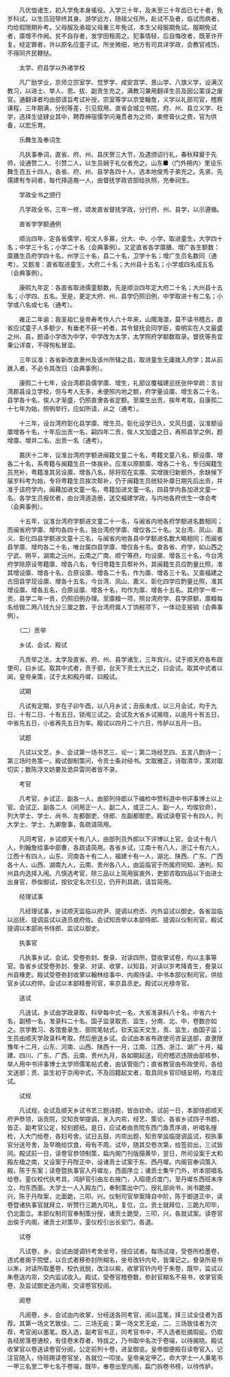 <!-- { "loadSidebar": true } -->
　　凡优恤诸生，初入学免本身徭役。入学三十年，及未至三十年齿已七十者，免岁科试，以生员冠带终其身。游学远方，随祖父任所，赴试不及者，临试而病者，均给假限期补考。父母服及承祖父母重三年免试，本生父母服期免试。服期免试者，廪增不作阙。贫不自存者，发学田租周之。犯事情轻，后自悔改者，既革许开复。经定罪者，许以原名应童子试。所坐微细，地方有司具详学政，会教官戒饬，不得同齐民鞭挞。

　　太学、府县学以外诸学校

　　凡广励学业，京师立宗室学、觉罗学、咸安宫学、景山学、八旗义学，设满汉教习，以进士、举人、恩、拔、副贡生充之，满教习兼用翻译生员及因公罣误之废官。通翻译者均由部请旨考试补授，宗室等学以京堂翰詹，义学以礼部司官，稽察课程，三年期满，分别等差，引见叙用。直省会城立书院，府、州、县立义学、社学，选择生徒肄业其中，聘荐绅宿儒学问淹贯者为之师，束修膏伙之费，官为供备，以宏乐育。

　　乐舞生及奉词生

　　凡执事奉词，直省、府、州、县庆贺三大节，及遇颁诏行礼，春秋释奠于先师，设通赞二人、引赞二人，以生员娴于礼仪者充之。山东■〈门外朔内〉里设乐舞生百五十四人，各省、府、州、县学各四十人，选本地俊秀子弟充之。先贤、先儒建有专祠者，每代择适裔一人，由督抚学政咨部给执照，充奉祠生。

　　学政全书之颁行

　　凡学政全书，三年一修，颂发直省督抚学政，分行府、州、县学，以示遵循。

　　直省学学额通例

　　顺治四年，定各省儒学，视文人多寡，分大、中、小学，取进童生，大学四十名；中学三十名；小学二十名（会典事例）。又定直省各学廪膳、增广各生额数：廪膳生员府学四十名，州学三十名，县二十名，卫学十名；增广生员名数同（通考）。又题准：直省取进童生，大府二十名；大州县十五名；小学或四名成五名（会典事例）。

　　康熙九年定：各直省取进儒童额数，先是顺治四年定大府二十名；大州县十五名；小学四、五名。至是，更定大府、州、县学仍照旧例，中学取进十有二名；小学或八名或七名（通考）。

　　雍正二年谕：我圣祖仁皇帝寿考作人六十年来，山陬海澨，莫不读书稽古，直省应试童子人多额少，有垂老不获一衿者，其令督抚会同学臣，查明实在人文最盛之州、县，题请小学改为中学，中学改为太学，太学照府学额数取录。督抚等务宜秉公详查，不得徇私冒滥。

　　三年议准：各省新改直隶州及该州所辖之县，取进童生无庸拨入府学；其从前拨入者，不必令其改归（会典事例）。

　　康熙二十七年，设台湾郡县儒学廪、增生，礼部议覆福建巡抚张仲举疏：言台湾郡县设立学校，但与考人无多，未便照内地之额，府学量设廪、增生各二十名，县学各十名，俟人才渐盛，仍照直隶各省定额。至廪生出贡，挨年考取，自康熙二十七年为始，照例举行，应如所请，从之（通考）。

　　十三年，设台湾府彰化县学廪、增生员。彰化设学已久，文风日盛，议准额设廪增各十名，十年后出贡一名，嗣四年二贡，俟人文加盛之日，再照县学之例，题增廪、增并二名、出贡一名（通考）。

　　嘉庆十二年，议准台湾府学额进闽籍文童二十名，粤籍文童八名，额设廪、增各二十名，系粤籍与闽籍生员一体挨补。应准以原额廪、增各二十名，专归闽籍生员充补，粤籍准其另设廪、增各八名，除将现在实廪、实增拨归新额外，余缺候下届岁科考为始，专将粤籍生员挨次帮补，仍于闽籍生员统较补廪日期先后出贡，并准于该府学内，闽藉加进文童一名，粤籍加进文童一名，四县学内各加进文童一名。各学生员报优者，由台湾道造册，送交福建学政，与内地各府优生一体会考（会典事例）。

　　十五年，议准台湾府学额进文童二十一名，与闽省内地各府学额进名数相同；而闽省府学廪、增均各四十名，独台湾府学廪、增仅各二十名。又台湾、凤山、嘉义、彰化四县学额进文童十三名，与闽省内地各县中学额进名数大略相同；而闽省县学廪、增均各二十名，唯台属四县学廪、增仅各十名。查各省、府学，如山西之宁武、朔平，湖南之沅州，云南之广南、顺宁等府，均设廪、增各三十名，今台湾府学除原设粤籍廪、增各八名，专归粤籍生员帮补外，其闽籍生员应酌量比照，准其增设廪、增各十名，合原设廪、增各二十名，作为廪、增各三十名。又查福建之古田县学现设廪、增各十五名，今台湾、凤山、嘉义、彰化四学应酌量比照，准其增设廪、增各五名，合原设廪、增各十名，均作为廪、增各十五名。其府学一年一贡，县学二年一贡，仍照旧例办理。至廪粮一项，照台湾府学、县学原额，廪粮每名给银二两八钱九分三厘之数，于台湾府属人丁饷税项下，一体动支报销（会典事例）。

　　（二）贡举

　　乡试、会试、殿试

　　凡贡举之法，太学及直省、府、州、县学诸生，三年宾兴，试于顺天府各布政使司，曰乡试。取其中式者，贡于部，台天下贡士大比之，曰会试。取其中式者以闻，皇帝亲策，试于太和殿丹墀，曰殿试。

　　试期

　　凡试有定期，岁在子卯午酉，以八月乡试；丑辰未戌，以三月会试，均于九日、十有二日、十有五日，锁闱三试之。会试及大省乡试揭晓，以逾月十有五日，中省先五日，小省再先五日为率。殿试以四月二十六日，传胪以五月一日。

　　试题

　　凡试以文艺，乡、会试第一场书艺三、论一；第二场经艺四、五言八韵诗一；第三场时务策一。殿试御制策问，令贡士条对经书。文取雅正，诗取清华，策对取切实；数陈浮文妨要及诡异雷同者皆不录。

　　考官

　　凡考官，乡试正、副各一人，由部列侍郎以下编检中赞科道中书评事博士以上官。会试正、副各二人（间用正一人、副二人，或正二人、副一人，均俟钦命），列大学士、学士、尚书、左都御吏、侍郎、左副都御吏。殿试读卷官十有四人，列大学士、学士、九卿詹事，各疏请简用。

　　凡同考官，乡试顺天十有八人，由部列员外郎以下评博以上官。会试十有八人，列翰詹给事中部曹，各疏请简用。各省乡试，江南十有八人，浙江十有六人，江西十有四人，山东、河南各十有二人，福建十有一人，湖北、陕西、广东、广西各十人，山西、湖南九人，云南、贵州各八人，由监临官于所属府同知、通判、知州县内选择入闱。凡慎选考官，除三品以上简用宸衷外，吏部咨取四品以下由进士出身官，恭俟御试，按钦定名次引见，仍开列具疏，请旨简用。

　　经理试事

　　凡经理试事，乡试顺天监临以府尹、提调以府丞、内外监试以御史。各省监临以巡抚、提调监试以道员或府佐。会试知贡举以本部侍郎、提调以仪制司官。殿试提调以本部尚书侍郎、监试以御史。

　　执事官

　　凡执事乡试、会试、受卷弥封、誊录、对读四所，暨收掌试卷，均以主事等官。各省乡试受卷弥封、誊录、对读、收掌，以知县，对读以岁考降青生，誊录以州县椽吏。殿试受卷弥封收掌以翰林给事中、内阁侍读、中书本部仪制司官。供给官乡试以府倅。会试以本部精誊司官，率京县丞史。殿试以光禄寺官。

　　送试

　　凡送试，乡试由学政录取，科举每中式一名，大省准录科八十名，中省六十名，副榜一名，准录科二十名。国子监录取贡、监生，分南、北、中，卷数亦如之。京学教习、各馆誊录生、部院笔帖式，钦天监天文生，贡、监生，由国子监；生员由顺天学政录科考取，然后册送乡试。会试由本省布政使司咨呈送部，直隶限豫年十二月，山东、河南、山西、陕西十一月，江南、江西、浙江、湖广十月，福建、四川、广东、广西、云南、贵州九月，各如期起送，司府稽迟违限由部核参，举人用中书评事博士太学师儒笔帖式者，由该管衙门；直省教官由布政使司，各给文送部；贡、监生初于京闱中式，不及回籍起文者，取具同乡官印结呈明，均准应试。

　　试规

　　凡试规，会试及顺天乡试书艺三题诗题，皆由钦命。试前一日，本部侍郎顺天府尹恭领，诣贡院，交知贡举提调，关入内帘，经艺、策论、各省乡试四子书题，皆正、副考官公定，校刻题纸。是日，应试者由贡院东西门鱼贯序进，听唱名搜检，入大门给卷，各妇号舍。试日五鼓，内帘出题，知贡举监临提调监试，视执事官分送号舍，及早晚给饮食，毋有不周。试毕，随其交卷次第，给签验出，三试皆同。殿试前一日，读卷官恭领制策，扁内阁门刊版搨黄毕，翌日，所司设案于太和殿左楹之南，又设案于丹陛正中，设诸贡士试案于东、西丹墀。内阁官奉词策入殿，陈于东案；读卷暨执事官入丹墀左，西面序立；诸贡士集午门外，听本部唱名给卷。銮仪校代执考具，鸿胪官引由左右掖门，入昭德贞度门，至丹墀东西班末序立，均东西面。大学士一人入殿左门，奉制策出中门，授礼部尚书，尚书跪接，兴，陈于丹陛案，北面跪，三叩，兴。仪制司官举案降自中阶，陈于御道正中，读卷暨诸执事官就拜立，听赞行三跪九叩礼，复位，立。贡士就拜位，三跪九叩毕，仍北面立。本部仪制司官奉制策分授，诸贡士跪受，三叩，兴，各就试案。读卷官出俟于内阁，诸贡士对策毕，銮仪校引出长安门，各退。

　　试卷

　　凡试卷，乡、会试由提调钤考舍坐号，授应试者。每场试竣，受卷所检墨卷，违式者揭于院壁，以合式者移弥封所糊名，坐号改钤内号，皆簿记之。誊录所易书以朱，对读所取墨卷，校仇讹脱，改注以紫，收掌官钤内号于朱卷，既毕，监试以朱卷送内帘，交内监试收入。殿试，受卷官稽卷数，弥封官糊名不易书，收掌官斋卷，及监试御史送内阁，交读卷官校阅。

　　阅卷

　　凡阅卷，乡、会试由内收掌，分经送各同考官，阅以蓝笔，择三试全佳者为首荐。其第一场文艺致佳，二、三场无疵；第一场文艺无疵，二、三场致佳者为次荐，考官阅以墨笔。既入选，副考官书正，同考官书中，不入选者批摘瑕疵。仍取各经房落卷通校，有佳卷末荐者，特拔之，乃书取中名次于卷端，以待揭晓。殿试收掌官以卷送读卷官分阅，公定前列十卷，进呈御览。皇帝御便殿召读卷官入，记注官随入，侍班赐读卷官坐，各就位一叩坐。皇帝亲定甲乙，命大学士一人秉笔书一甲三名至二甲七名于卷端，既毕，奉卷出至内阁，扁门拆卷书榜，以待传胪。

